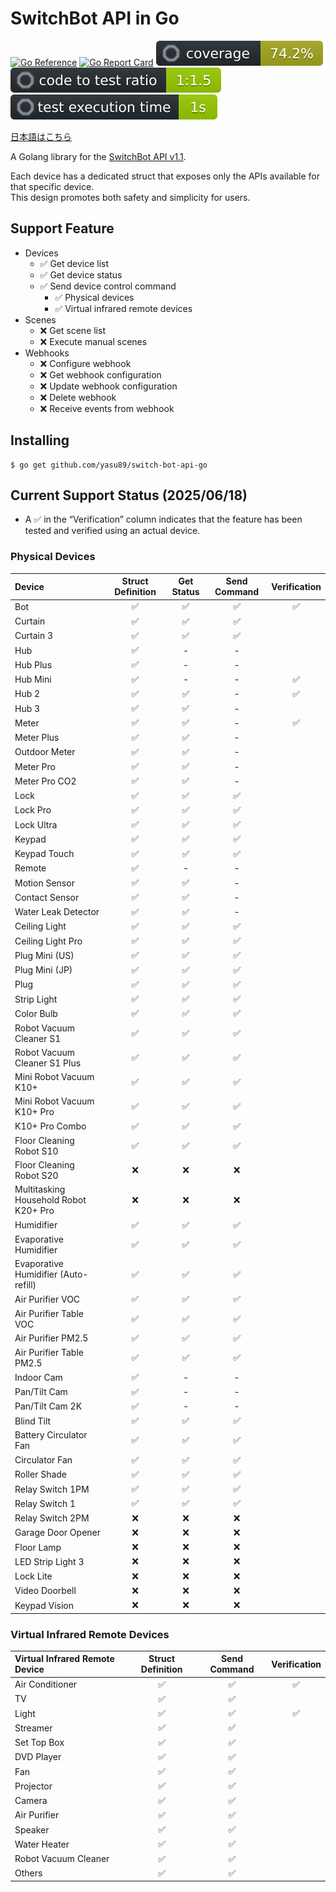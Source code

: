 # SwitchBot API in Go

[![Go Reference](https://pkg.go.dev/badge/github.com/yasu89/switch-bot-api-go.svg)](https://pkg.go.dev/github.com/yasu89/switch-bot-api-go)
[![Go Report Card](https://goreportcard.com/badge/github.com/yasu89/switch-bot-api-go)](https://goreportcard.com/report/github.com/yasu89/switch-bot-api-go)
![Coverage](https://raw.githubusercontent.com/yasu89/octocovs/main/badges/yasu89/switch-bot-api-go/coverage.svg)
![Code to Test Ratio](https://raw.githubusercontent.com/yasu89/octocovs/main/badges/yasu89/switch-bot-api-go/ratio.svg)
![Test Execution Time](https://raw.githubusercontent.com/yasu89/octocovs/main/badges/yasu89/switch-bot-api-go/time.svg)

[日本語はこちら](README_ja.md)

A Golang library for the [SwitchBot API v1.1](https://github.com/OpenWonderLabs/SwitchBotAPI).

Each device has a dedicated struct that exposes only the APIs available for that specific device.<br>
This design promotes both safety and simplicity for users.

## Support Feature

- Devices
  - ✅️ Get device list
  - ✅ Get device status
  - ✅ Send device control command
    - ✅ Physical devices
    - ✅ Virtual infrared remote devices
- Scenes
  - ❌ Get scene list
  - ❌ Execute manual scenes
- Webhooks
  - ❌ Configure webhook
  - ❌ Get webhook configuration
  - ❌ Update webhook configuration
  - ❌ Delete webhook
  - ❌ Receive events from webhook

## Installing

```shell
$ go get github.com/yasu89/switch-bot-api-go
```

## Current Support Status (2025/06/18)

- A ✅ in the “Verification” column indicates that the feature has been tested and verified using an actual device.

### Physical Devices

| Device                                | Struct Definition | Get Status | Send Command | Verification |
|:--------------------------------------|:-----------------:|:----------:|:------------:|:------------:|
| Bot                                   |         ✅         |     ✅      |      ✅       |      ✅       |
| Curtain                               |         ✅         |     ✅      |      ✅       |              |
| Curtain 3                             |         ✅         |     ✅      |      ✅       |              |
| Hub                                   |        ✅️         |     -      |      -       |              |
| Hub Plus                              |         ✅         |     -      |      -       |              |
| Hub Mini                              |         ✅         |     -      |      -       |      ✅       |
| Hub 2                                 |         ✅         |     ✅      |      -       |      ✅       |
| Hub 3                                 |         ✅         |     ✅      |      -       |              |
| Meter                                 |         ✅         |     ✅      |      -       |      ✅       |
| Meter Plus                            |         ✅         |     ✅      |      -       |              |
| Outdoor Meter                         |         ✅         |     ✅      |      -       |              |
| Meter Pro                             |         ✅         |     ✅      |      -       |              |
| Meter Pro CO2                         |         ✅         |     ✅      |      -       |              |
| Lock                                  |         ✅         |     ✅      |      ✅       |              |
| Lock Pro                              |         ✅         |     ✅      |      ✅       |              |
| Lock Ultra                            |         ✅         |     ✅      |      ✅       |              |
| Keypad                                |         ✅         |     ✅      |      ✅       |              |
| Keypad Touch                          |         ✅         |     ✅      |      ✅       |              |
| Remote                                |         ✅         |     -      |      -       |              |
| Motion Sensor                         |         ✅         |     ✅      |      -       |              |
| Contact Sensor                        |         ✅         |     ✅      |      -       |              |
| Water Leak Detector                   |         ✅         |     ✅      |      -       |              |
| Ceiling Light                         |         ✅         |     ✅      |      ✅       |              |
| Ceiling Light Pro                     |         ✅         |     ✅      |      ✅       |              |
| Plug Mini (US)                        |         ✅         |     ✅      |      ✅       |              |
| Plug Mini (JP)                        |         ✅         |     ✅      |      ✅       |              |
| Plug                                  |         ✅         |     ✅      |      ✅       |              |
| Strip Light                           |         ✅         |     ✅      |      ✅       |              |
| Color Bulb                            |         ✅         |     ✅      |      ✅       |              |
| Robot Vacuum Cleaner S1               |         ✅         |     ✅      |      ✅       |              |
| Robot Vacuum Cleaner S1 Plus          |         ✅         |     ✅      |      ✅       |              |
| Mini Robot Vacuum K10+                |         ✅         |     ✅      |      ✅       |              |
| Mini Robot Vacuum K10+ Pro            |         ✅         |     ✅      |      ✅       |              |
| K10+ Pro Combo                        |         ✅         |     ✅      |      ✅       |              |
| Floor Cleaning Robot S10              |         ✅         |     ✅      |      ✅       |              |
| Floor Cleaning Robot S20              |         ❌         |     ❌      |      ❌       |              |
| Multitasking Household Robot K20+ Pro |         ❌         |     ❌      |      ❌       |              |
| Humidifier                            |         ✅         |     ✅      |      ✅       |              |
| Evaporative Humidifier                |         ✅         |     ✅      |      ✅       |              |
| Evaporative Humidifier (Auto-refill)  |         ✅         |     ✅      |      ✅       |              |
| Air Purifier VOC                      |         ✅         |     ✅      |      ✅       |              |
| Air Purifier Table VOC                |         ✅         |     ✅      |      ✅       |              |
| Air Purifier PM2.5                    |         ✅         |     ✅      |      ✅       |              |
| Air Purifier Table PM2.5              |         ✅         |     ✅      |      ✅       |              |
| Indoor Cam                            |         ✅         |     -      |      -       |              |
| Pan/Tilt Cam                          |         ✅         |     -      |      -       |              |
| Pan/Tilt Cam 2K                       |         ✅         |     -      |      -       |              |
| Blind Tilt                            |         ✅         |     ✅      |      ✅       |              |
| Battery Circulator Fan                |         ✅         |     ✅      |      ✅       |              |
| Circulator Fan                        |         ✅         |     ✅      |      ✅       |              |
| Roller Shade                          |         ✅         |     ✅      |      ✅       |              |
| Relay Switch 1PM                      |         ✅         |     ✅      |      ✅       |              |
| Relay Switch 1                        |         ✅         |     ✅      |      ✅       |              |
| Relay Switch 2PM                      |         ❌         |     ❌      |      ❌       |              |
| Garage Door Opener                    |         ❌         |     ❌      |      ❌       |              |
| Floor Lamp                            |         ❌         |     ❌      |      ❌       |              |
| LED Strip Light 3                     |         ❌         |     ❌      |      ❌       |              |
| Lock Lite                             |         ❌         |     ❌      |      ❌       |              |
| Video Doorbell                        |         ❌         |     ❌      |      ❌       |              |
| Keypad Vision                         |         ❌         |     ❌      |      ❌       |              |


### Virtual Infrared Remote Devices

| Virtual Infrared Remote Device | Struct Definition | Send Command | Verification |
|:-------------------------------|:-----------------:|:------------:|:------------:|
| Air Conditioner                |         ✅         |      ✅       |      ✅       |
| TV                             |         ✅         |      ✅       |              |
| Light                          |         ✅         |      ✅       |      ✅       |
| Streamer                       |         ✅         |      ✅       |              |
| Set Top Box                    |         ✅         |      ✅       |              |
| DVD Player                     |         ✅         |      ✅       |              |
| Fan                            |         ✅         |      ✅       |              |
| Projector                      |         ✅         |      ✅       |              |
| Camera                         |         ✅         |      ✅       |              |
| Air Purifier                   |         ✅         |      ✅       |              |
| Speaker                        |         ✅         |      ✅       |              |
| Water Heater                   |         ✅         |      ✅       |              |
| Robot Vacuum Cleaner           |         ✅         |      ✅       |              |
| Others                         |         ✅         |      ✅       |              |
